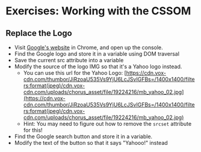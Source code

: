 # Exercises: Working with the CSSOM

## Replace the Logo

- Visit [Google's website](https://www.google.com/) in Chrome, and open up the console.
- Find the Google logo and store it in a variable using DOM traversal
- Save the current src attribute into a variable
- Modify the source of the logo IMG so that it's a Yahoo logo instead.
    - You can use this url for the Yahoo Logo: [https://cdn.vox-cdn.com/thumbor/JiRzoaU535Vs9YjU6LcJSvIGFBs=/1400x1400/filters:format(jpeg)/cdn.vox-cdn.com/uploads/chorus_asset/file/19224216/mb_yahoo_02.jpg](https://cdn.vox-cdn.com/thumbor/JiRzoaU535Vs9YjU6LcJSvIGFBs=/1400x1400/filters:format(jpeg)/cdn.vox-cdn.com/uploads/chorus_asset/file/19224216/mb_yahoo_02.jpg)
    - Hint: You may need to figure out how to remove the `srcset` attribute for this!
- Find the Google search button and store it in a variable.
- Modify the text of the button so that it says "Yahooo!" instead
